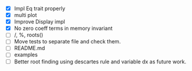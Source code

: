 - [x] Impl Eq trait properly
- [x] multi plot
- [x] Improve Display impl
- [x] No zero coeff terms in memory invariant
- [ ] /, %, roots()
- [ ] Move tests to separate file and check them.
- [ ] README.md
- [ ] examples
- [ ] Better root finding using descartes rule and variable dx as future work.
